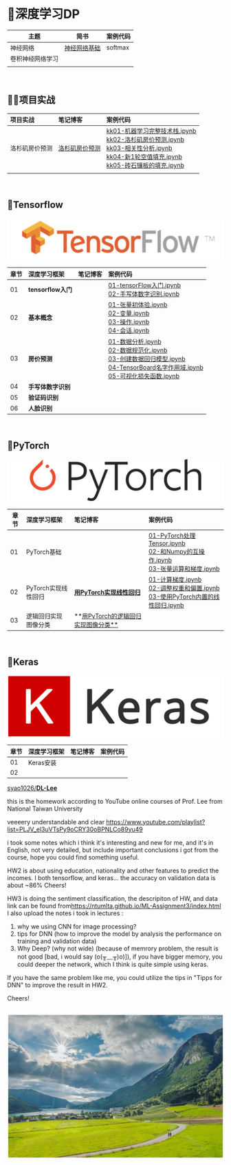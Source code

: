 # 🚀深度学习DP

| 主题 | 简书 | 案例代码 |
| ---- | ---- | ---- |
| 神经网络 | [神经网络基础](https://www.jianshu.com/p/8270625492c4)<br/> | softmax |
| 卷积神经网络学习 | <br/> |  |
|          |                                                              |  |

<br>

## 🚵‍♂️项目实战

项目实战| 笔记博客 | 案例代码 
:--|:--|:--
洛杉矶房价预测 | [洛杉矶房价预测](https://www.jianshu.com/p/9de54d5d70d5) |[kk01-机器学习完整技术栈.ipynb](ex01-房价预测/kk01-机器学习完整技术栈.ipynb)<br>[kk02-洛杉矶房价预测.ipynb](ex01-房价预测/kk02-洛杉矶房价预测.ipynb)<br/>[kk03-相关性分析.ipynb](ex01-房价预测/kk03-相关性分析.ipynb)<br/>[kk04-新1轮空值填充.ipynb](ex01-房价预测/kk04-新1轮空值填充.ipynb)<br/>[kk05-砖石镶板的填充.ipynb](ex01-房价预测/kk05-砖石镶板的填充.ipynb)<br/>
 |  |

<br>

## 👾Tensorflow

![](images/tensorflow-logo.png)

|章节| 深度学习框架   | 笔记博客 | 案例代码 |
|:--| :------------- | :------- | :------- |
|01| **tensorflow入门** |          | [01-tensorFlow入门.ipynb](tensorflow/ch01-tensorflow入门/01-tensorFlow入门.ipynb)<br>[02-手写体数字识别.ipynb](tensorflow/ch01-tensorflow入门/02-手写体数字识别.ipynb) |
|02| **基本概念** |          | [01-张量初体验.ipynb](tensorflow/ch02-基本概念/01-张量初体验.ipynb)<br>[02-变量.ipynb](tensorflow/ch02-基本概念/02-变量.ipynb)<br/>[03-操作.ipynb](tensorflow/ch02-基本概念/03-操作.ipynb)<br/>[04-会话.ipynb](tensorflow/ch02-基本概念/04-会话.ipynb) |
|03| **房价预测** |          | [01-数据分析.ipynb](tensorflow/ch03-房价预测/01-数据分析.ipynb)<br/>[02-数据规范化.ipynb](tensorflow/ch03-房价预测/02-数据规范化.ipynb)<br/>[03-创建数据回归模型.ipynb](tensorflow/ch03-房价预测/03-创建数据回归模型.ipynb)<br/>[04-TensorBoard名字作用域.ipynb](tensorflow/ch03-房价预测/04-TensorBoard名字作用域.ipynb)<br/>[05-可视化损失函数.ipynb](tensorflow/ch03-房价预测/05-可视化损失函数.ipynb)<br/> |
|04| **手写体数字识别** |  |  |
|05| **验证码识别** |  |  |
|06| **人脸识别** |  |  |
<br>

## 🎉PyTorch

![](images/pytorch-logo.png)

|章节 | 深度学习框架 | 笔记博客 | 案例代码 |
|--- | :----------- | :------- | :------- |
|01| PyTorch基础 |  | [01-PyTorch处理Tensor.ipynb](PyTorch/ch01-PyTorch基础/01-PyTorch处理Tensor.ipynb)<br/>[02-和Numpy的互操作.ipynb](PyTorch/ch01-PyTorch基础/02-和Numpy的互操作.ipynb)<br/>[03-张量运算和梯度.ipynb](PyTorch/ch01-PyTorch基础/03-张量运算和梯度.ipynb)<br/> |
| 02 | PyTorch实现线性回归 | [**用PyTorch实现线性回归**]() | [01-计算梯度.ipynb](PyTorch/ch02-实现线性回归/01-计算梯度.ipynb)<br>[02-调整权重和偏置.ipynb](PyTorch/ch02-实现线性回归/02-调整权重和偏置.ipynb)<br/>[03-使用PyTorch内置的线性回归.ipynb](PyTorch/ch02-实现线性回归/03-使用PyTorch内置的线性回归.ipynb)<br/> |
| 03 | 逻辑回归实现图像分类 | **[用PyTorch的逻辑回归实现图像分类**]() |          |
<br>

## 🍭Keras

![](images/keras-logo.png)

|章节 | 深度学习框架 | 笔记博客 | 案例代码 |
|--- | :----------- | :------- | :------- |
|01| Keras安装    |          |          |
| 02 |  |          |          |



[syao1026/**DL-Lee**](https://github.com/syao1026)

this is the homework according to YouTube online courses of Prof. Lee from National Taiwan University

veeeery understandable and clear <https://www.youtube.com/playlist?list=PLJV_el3uVTsPy9oCRY30oBPNLCo89yu49>

i took some notes which i think it's interesting and new for me, and it's in English, not very detailed, but include important conclusions i got from the course, hope you could find something useful.

HW2 is about using education, nationality and other features to predict the incomes. I both tensorflow, and keras... the accuracy on validation data is about ~86% Cheers!

HW3 is doing the sentiment classification, the descripiton of HW, and data link can be found from<https://ntumlta.github.io/ML-Assignment3/index.html> I also upload the notes i took in lectures :

1. why we using CNN for image processing?
2. tips for DNN (how to improve the model by analysis the performance on training and validation data)
3. Why Deep? (why not wide) (because of memrory problem, the result is not good [bad, i would say (o(╥﹏╥)o)]), if you have bigger memory, you could deeper the network, which I think is quite simple using keras.

If you have the same problem like me, you could utilize the tips in "Tipps for DNN" to improve the result in HW2.

Cheers!

```

```



<p align='center'>
<img src='ch01-神经网络/images/surface.jpg'>
</p>



